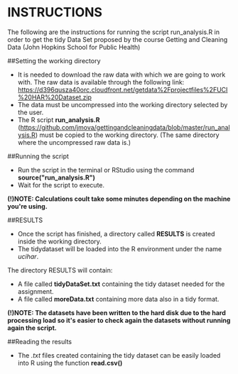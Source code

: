 INSTRUCTIONS
============

The following are the instructions for running the script run_analysis.R in order to get the tidy Data Set proposed by the course Getting and Cleaning Data (John Hopkins School for Public Health)

##Setting the working directory

* It is needed to download the raw data with which we are going to work with. The raw data is available through the following link: https://d396qusza40orc.cloudfront.net/getdata%2Fprojectfiles%2FUCI%20HAR%20Dataset.zip 
* The data must be uncompressed into the working directory selected by the user.
* The R script <b>run_analysis.R</b> (https://github.com/jmova/gettingandcleaningdata/blob/master/run_analysis.R) must be copied to the working directory. (The same directory where the uncompressed raw data is.)

##Running the script

* Run the script in the terminal or RStudio using the command <b>source("run_analysis.R")</b>
* Wait for the script to execute. 

<b>(!)NOTE: Calculations coult take some minutes depending on the machine you're using.</b>

##RESULTS

* Once the script has finished, a directory called <b>RESULTS</b> is created inside the working directory.
* The tidydataset will be loaded into the R environment under the name <i>ucihar</i>.

The directory RESULTS will contain:

* A file called <b>tidyDataSet.txt</b> containing the tidy dataset needed for the assignment.
* A file called <b>moreData.txt</b> containing more data also in a tidy format.

<b>(!)NOTE: The datasets have been written to the hard disk due to the hard processing load so it's easier to check again the datasets without running again the script.</b>

##Reading the results

* The <i>.txt</i> files created containing the tidy dataset can be easily loaded into R using the function <b>read.csv()</b>




